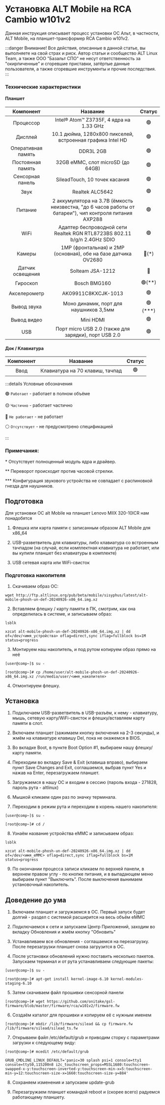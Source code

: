 # Установка ALT Mobile на RCA Cambio w101v2

Данная инструкция описывает процесс установки ОС Альт, в частности, ALT Mobile, на планшет-трансформер RCA Cambio w101v2.

:::danger Внимание!
Все действия, описанные в данной статье, вы выполняете на свой страх и риск. Автор статьи и сообщество ALT Linux Team, а также ООО "Базальт СПО" не несут ответственность за "окирпиченные" и сгоревшие приставки, затёртые данные пользователя, а также сгоревшие инструменты и прочие последствия.
:::


### Технические характеристики

#### Планшет

|      Компонент      |                                                        Название                                          |       Статус         |
| :-----------------: | :------------------------------------------------------------------------------------------------------: | :------------------: |
| Процессор           | Intel®️ Atom™️ Z3735F, 4 ядра на 1.33 GHz                                                                |    :green_circle:    |
| Дисплей             | 10.1 дюйма, 1280x800 пикселей, встроенная графика Intel HD                                               |    :green_circle:    |
| Оперативная память  | DDR3L 2GB                                                                                                |    :green_circle:    |
| Постоянная память   | 32GB eMMC, слот microSD (до 64GB)                                                                        |    :green_circle:    |
| Сенсорная панель    | SileadTouch, 10 точек касания                                                                            |    :green_circle:    |
| Звук                | Realtek ALC5642                                                                                          |    :green_circle:    |
| Питание             | 2 аккумулятора на 3.7В (ёмкость неизвестна, "до 6 часов работы от батареи"), чип контроля питания AXP288 |    :green_circle:    |
| WiFi                | Адаптер беспроводной сети Realtek RGN RTL8723BS 802.11 b/g/n 2.4GHz SDIO                                 |    :green_circle:    |
| Камеры              | 1MP (фронтальная) и 2MP (основная), обе на базе датчика OV2680                                           |  :red_circle:(\*)    |
| Датчик освещения    | Solteam JSA-1212                                                                                         |    :red_circle:      |
| Гироскоп            | Bosch BMG160                                                                                             |  :green_circle:(\**) |
| Акселерометр        | AK09911C8KXCJK-1013                                                                                      |    :green_circle:    |
| Вывод звука         | Моно динамик, порт для наушников 3,5мм                                                                   | :green_circle:(\***) |
| Вывод видео         | Mini HDMI                                                                                                |    :green_circle:    |
| USB                 | Порт micro USB 2.0 (также для зарядки), порт USB 2.0                                                     |    :green_circle:    |

#### Док / Клавиатура

| Компонент |             Название            |     Статус     |
| :-------: | :-----------------------------: | :------------: |
| Ввод      | Клавиатура на 70 клавиш, тачпад | :green_circle: |

:::details Условные обозначения

:green_circle: `Работает` - работает в полном объёме

:yellow_circle: `Частично` - работает частично

:red_circle: `Не работает` - не работает

:white_circle: `Отсутствует` - не предусмотрено спецификацией

:::

### Примечания:

\* Отсутствует полноценный модуль ядра и драйвер.

\** Переворот происходит против часовой стрелки.

\*** Конфигурация звукового устройства не совпадает с распиновкой гнезда для наушников.

## Подготовка

Для установки ОС alt Mobile на планшет Lenovo MIIX 320-10ICR нам понадобятся

1. Флешка или карта памяти с записанным образом ALT Mobile для x86_64 

2. USB-разветвитель для клавиатуры, либо клавиатура со встроенным тачпадом (на случай, если комплектная клавиатура не работает, или вы купили планшет без клавиатуры в комплекте)

3. USB сетевая карта или WiFi-свисток 

### Подготовка накопителя

1. Скачиваем образ ОС:

```shell
wget http://ftp.altlinux.org/pub/beta/mobile/sisyphus/latest/alt-mobile-phosh-un-def-20240926-x86_64.img.xz
```

2. Вставляем флешку / карту памяти в ПК, смотрим, как она определилась в системе, и записываем образ:
```shell
lsblk

xzcat alt-mobile-phosh-un-def-20240926-x86_64.img.xz | dd of=/dev/<имя_устройства> oflag=direct,sync iflag=fullblock bs=1M status=progress
```

3. Монтируем наш накопитель, и под рутом копируем образ прямо на неё

```shell
[user@comp~]$ su -

[root@comp~]# cp /home/user/alt-mobile-phosh-un-def-20240926-x86_64.img.xz /run/media/user/<имя_накопителя>
```

4. Отмонтируем флешку.

## Установка

1. Подключаем USB-разветвитель в USB-разъём, к нему - клавиатуру, мышь, сетевую карту/WiFi-свисток и флешку/вставляем карту памяти в слот.

2. Включаем планшет (зажимаем кнопку включения на 2-3 секунды), и жмём на клавиатуре клавишу Del, пока не окажемся в BIOS.

3. Во вкладке Boot, в пункте Boot Option #1, выбираем нашу флешку/карту памяти.

4. Переходим во вкладку Save & Exit (клавиша вправо), выбираем пункт Save Changes and Exit, соглашаемся, выбрав пункт Yes и нажав на Enter, перезагружаем планшет.

5. Загружаемся в нашу ОС и входим в сессию (пароль входа - 271828, пароль рута - altlinux)

6. Мышкой кликаем один раз по значку терминала.

7. Переходим в режим рута и переходим в корень нашего накопителя:

```shell
[user@comp~]$ su -

[root@comp~]# cd /
```

8. Узнаём название устройства eMMC и записываем образ:

```shell
lsblk

xzcat alt-mobile-phosh-un-def-20240926-x86_64.img.xz | dd of=/dev/<имя_eMMC> oflag=direct,sync iflag=fullblock bs=1M status=progress
```

9. По окончании процесса записи кликаем по верхней панели, в верхнем правом углу - по кнопке питания, и в выпадающем меню выбираем пункт "Выключить". После выключения вынимаем установочный накопитель.

## Доведение до ума

1. Включаем планшет и загружаемся в ОС. Первый запуск будет долгий - раздел с системой расширится на весь объём eMMC

2. Подключаемся к сети и запускаем Центр Приложений, заходим во вкладку Обновления и жмём кнопку "Обновить"

3. Устанавливаем все обновления - соглашаемся на перезагрузку. После перезагрузки планшет снова загрузится в ОС.

4. После установки обновлений нужно поставить несколько пакетов. Запускаем терминал и от рута устанавливаем следующие пакеты:

```shell
[user@comp~]$ su -

[root@comp~]# apt-get install kernel-image-6.10 kernel-modules-staging-6.10
```

5. Затем скачиваем файл прошивки сенсорной панели

```shell
[root@comp~]# wget https://github.com/onitake/gsl-firmware/blob/master/firmware/rca/w101v2/firmware.fw
```

6. Создаём каталог для прошивки и копируем её с нужным именем

```shell
[root@comp~]# mkdir /lib/firmware/silead && cp firmware.fw /lib/firmware/silead/silead_ts.fw
```

7. Открываем файл /etc/default/grub и приводим сторку с параметрами загрузки к следующему виду:

```shell
[root@comp~]# mcedit /etc/default/grub

GRUB_CMDLINE_LINUX_DEFAULT='panic=30 splash psi=1 console=tty1 console=ttyS0,115200n8 i2c_touchscreen_props=MSSL1680:touchscreen-swapped-x-y:touchscreen-inverted-y:touchscreen-min-x=5:touchscreen-min-y=12:touchscreen-size-x=1660:touchscreen-size-y=884'
```

8. Сохраняем изменения и запускаем update-grub

9. Перезагружаем планшет командой reboot и (скорее всего) радуемся работающему планшету.
